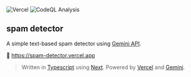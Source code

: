 <div>
  <img alt="Vercel" src="https://deploy-badge.vercel.app?url=https://lazuardy.vercel.app&logo=vercel&name=vercel" />
  <img alt="CodeQL Analysis" src="https://github.com/ezralazuardy/profile/actions/workflows/github-code-scanning/codeql/badge.svg" />
</div>

## spam detector

A simple text-based spam detector using [Gemini API](https://gemini.google.com).

🔗 https://spam-detector.vercel.app

> Written in [Typescript](https://www.typescriptlang.org) using [Next](https://nextjs.org). Powered by [Vercel](https://vercel.com) and [Gemini](https://gemini.google.com).
